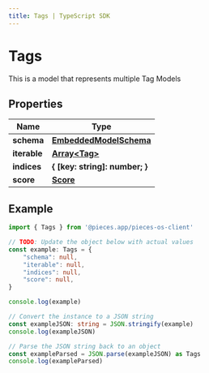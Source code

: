```yaml
---
title: Tags | TypeScript SDK
---
```



# Tags

This is a model that represents multiple Tag Models

## Properties

Name | Type
------------ | -------------
**schema** | [**EmbeddedModelSchema**](EmbeddedModelSchema)
**iterable** | [**Array&lt;Tag&gt;**](Tag)
**indices** | **\{ [key: string]: number; \}**
**score** | [**Score**](Score)

## Example

```typescript
import { Tags } from '@pieces.app/pieces-os-client'

// TODO: Update the object below with actual values
const example: Tags = {
    "schema": null,
    "iterable": null,
    "indices": null,
    "score": null,
}

console.log(example)

// Convert the instance to a JSON string
const exampleJSON: string = JSON.stringify(example)
console.log(exampleJSON)

// Parse the JSON string back to an object
const exampleParsed = JSON.parse(exampleJSON) as Tags
console.log(exampleParsed)
```



